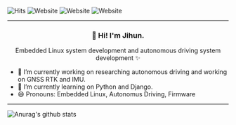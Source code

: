 ![Hits](https://hits.seeyoufarm.com/api/count/incr/badge.svg?url=https%3A%2F%2Fgithub.com%2FJihunDev)
![Website](https://img.shields.io/website?label=Blog&up_color=Blue&up_message=Online&url=https%3A%2F%2Fjihundev.github.io%2F)
![Website](https://img.shields.io/website?label=TIL&up_color=Yellow&up_message=Online&url=https%3A%2F%2Fjihun2til.netlify.app%2F%23%2F)
![Website](https://img.shields.io/website?color=Green&down_message=Online&label=LinkedIn&url=https%3A%2F%2Fwww.linkedin.com%2Fin%2Fjihun-kim)

---
<h3 align="center">👋 Hi! I'm Jihun.</h3>
<p align="center">Embedded Linux system development and autonomous driving system development ✨</p>

- 🔭 I’m currently working on researching autonomous driving and working on GNSS RTK and IMU.
- 🌱 I’m currently learning on Python and Django.
- 😄 Pronouns: Embedded Linux, Autonomus Driving, Firmware

---
![Anurag's github stats](https://github-readme-stats.vercel.app/api?username=JihunDev&show_icons=true)



<!--
---
- 🏠Blog: [Jihun`s Dev Note](https://jihundev.github.io/)
- 📚TIL: [Jihun2TIL](https://jihun2til.netlify.app/)
- 📩Linkedin: [Jihun Kim](https://www.linkedin.com/in/jihun-kim) 
-->
<!--
**JihunDev/JihunDev** is a ✨ _special_ ✨ repository because its `README.md` (this file) appears on your GitHub profile.

Here are some ideas to get you started:

- 🔭 I’m currently working on ...
- 🌱 I’m currently learning ...
- 👯 I’m looking to collaborate on ...
- 🤔 I’m looking for help with ...
- 💬 Ask me about ...
- 📫 How to reach me: ...
- 😄 Pronouns: ...
- ⚡ Fun fact: ...
-->

